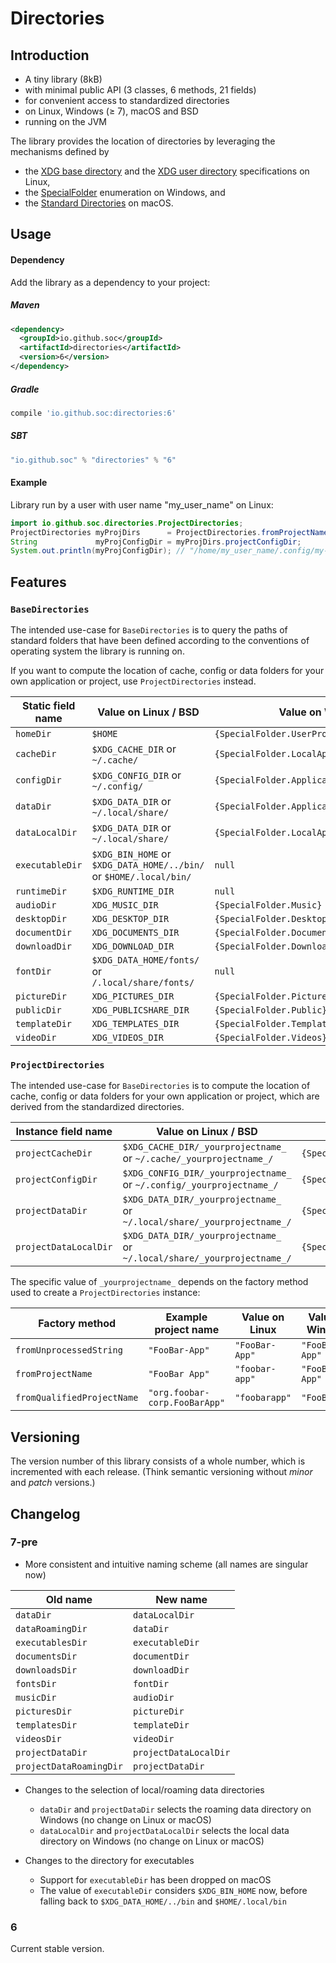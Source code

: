 # Directories

## Introduction

- A tiny library (8kB)
- with minimal public API (3 classes, 6 methods, 21 fields)
- for convenient access to standardized directories
- on Linux, Windows (≥ 7), macOS and BSD
- running on the JVM

The library provides the location of directories by leveraging the mechanisms defined by
- the [XDG base directory](https://standards.freedesktop.org/basedir-spec/basedir-spec-latest.html) and
  the [XDG user directory](https://www.freedesktop.org/wiki/Software/xdg-user-dirs/) specifications on Linux,
- the [SpecialFolder](https://msdn.microsoft.com/en-us/library/system.environment.specialfolder.aspx) enumeration on Windows, and
- the [Standard Directories](https://developer.apple.com/library/content/documentation/FileManagement/Conceptual/FileSystemProgrammingGuide/FileSystemOverview/FileSystemOverview.html#//apple_ref/doc/uid/TP40010672-CH2-SW6)
  on macOS.

## Usage

#### Dependency

Add the library as a dependency to your project:

##### Maven
```xml
<dependency>
  <groupId>io.github.soc</groupId>
  <artifactId>directories</artifactId>
  <version>6</version>
</dependency>
```
##### Gradle
```groovy
compile 'io.github.soc:directories:6'
```

##### SBT
```scala
"io.github.soc" % "directories" % "6"
```

#### Example

Library run by a user with user name "my_user_name" on Linux:

```java
import io.github.soc.directories.ProjectDirectories;
ProjectDirectories myProjDirs      = ProjectDirectories.fromProjectName("My Project");
String             myProjConfigDir = myProjDirs.projectConfigDir;
System.out.println(myProjConfigDir); // "/home/my_user_name/.config/my-project/"
```

## Features

### `BaseDirectories`

The intended use-case for `BaseDirectories` is to query the paths of standard folders
that have been defined according to the conventions of operating system the library is running on.

If you want to compute the location of cache, config or data folders for your own application or project, use `ProjectDirectories` instead.

| Static field name | Value on Linux / BSD                                               | Value on Windows                              | Value on macOS                       |
| ----------------- | ------------------------------------------------------------------ | --------------------------------------------- | ------------------------------------ |
| `homeDir`         | `$HOME`                                                            | `{SpecialFolder.UserProfile}`                 | `$HOME`                              |
| `cacheDir`        | `$XDG_CACHE_DIR`  or `~/.cache/`                                   | `{SpecialFolder.LocalApplicationData}/cache/` | `$HOME/Library/Caches/`              |
| `configDir`       | `$XDG_CONFIG_DIR` or `~/.config/`                                  | `{SpecialFolder.ApplicationData}`             | `$HOME/Library/Preferences/`         |
| `dataDir`         | `$XDG_DATA_DIR`   or `~/.local/share/`                             | `{SpecialFolder.ApplicationData}`             | `$HOME/Library/Application Support/` |
| `dataLocalDir`    | `$XDG_DATA_DIR`   or `~/.local/share/`                             | `{SpecialFolder.LocalApplicationData}`        | `$HOME/Library/Application Support/` |
| `executableDir`   | `$XDG_BIN_HOME` or `$XDG_DATA_HOME/../bin/` or `$HOME/.local/bin/` | `null`                                        | `null`                               |
| `runtimeDir`      | `$XDG_RUNTIME_DIR`                                                 | `null`                                        | `null`                               |
| `audioDir`        | `XDG_MUSIC_DIR`                                                    | `{SpecialFolder.Music}`                       | `$HOME/Music/`                       |
| `desktopDir`      | `XDG_DESKTOP_DIR`                                                  | `{SpecialFolder.Desktop}`                     | `$HOME/Desktop/`                     |
| `documentDir`     | `XDG_DOCUMENTS_DIR`                                                | `{SpecialFolder.Documents}`                   | `$HOME/Documents/`                   |
| `downloadDir`     | `XDG_DOWNLOAD_DIR`                                                 | `{SpecialFolder.Downloads}`                   | `$HOME/Downloads/`                   |
| `fontDir`         | `$XDG_DATA_HOME/fonts/` or `/.local/share/fonts/`                  | `null`                                        | `$HOME/Library/Fonts/`               |
| `pictureDir`      | `XDG_PICTURES_DIR`                                                 | `{SpecialFolder.Pictures}`                    | `$HOME/Pictures/`                    |
| `publicDir`       | `XDG_PUBLICSHARE_DIR`                                              | `{SpecialFolder.Public}`                      | `$HOME/Public/`                      |
| `templateDir`     | `XDG_TEMPLATES_DIR`                                                | `{SpecialFolder.Templates}`                   | `null`                               |
| `videoDir`        | `XDG_VIDEOS_DIR`                                                   | `{SpecialFolder.Videos}`                      | `$HOME/Movies/`                      |

### `ProjectDirectories`

The intended use-case for `BaseDirectories` is to compute the location of cache, config or data folders for your own application or project,
which are derived from the standardized directories.

| Instance field name   | Value on Linux / BSD                                                     | Value on Windows                                                | Value on macOS                                         |
| --------------------- | ------------------------------------------------------------------------ | --------------------------------------------------------------- | ------------------------------------------------------ |
| `projectCacheDir`     | `$XDG_CACHE_DIR/_yourprojectname_` or `~/.cache/_yourprojectname_/`      | `{SpecialFolder.LocalApplicationData}/_yourprojectname_/cache/` | `$HOME/Library/Caches/_yourprojectname_/`              |
| `projectConfigDir`    | `$XDG_CONFIG_DIR/_yourprojectname_`  or `~/.config/_yourprojectname_/`   | `{SpecialFolder.ApplicationData}/_yourprojectname_/`            | `$HOME/Library/Preferences/_yourprojectname_/`         |
| `projectDataDir`      | `$XDG_DATA_DIR/_yourprojectname_` or `~/.local/share/_yourprojectname_/` | `{SpecialFolder.ApplicationData}/_yourprojectname_/`            | `$HOME/Library/Application Support/_yourprojectname_/` |
| `projectDataLocalDir` | `$XDG_DATA_DIR/_yourprojectname_` or `~/.local/share/_yourprojectname_/` | `{SpecialFolder.LocalApplicationData}/_yourprojectname_/`       | `$HOME/Library/Application Support/_yourprojectname_/` |

The specific value of `_yourprojectname_` depends on the factory method used to create a `ProjectDirectories` instance:

| Factory method              | Example project name          | Value on Linux | Value on Windows | Value on macOS                |
| --------------------------- | ----------------------------- | -------------- | ---------------- | ----------------------------- |
| `fromUnprocessedString`     | `"FooBar-App"`                | `"FooBar-App"` | `"FooBar-App"`   | `"FooBar-App"`                |
| `fromProjectName`           | `"FooBar App"`                | `"foobar-app"` | `"FooBar App"`   | `"FooBar App"`                |
| `fromQualifiedProjectName`  | `"org.foobar-corp.FooBarApp"` | `"foobarapp"`  | `"FooBarApp"`    | `"org.foobar-corp.FooBarApp"` |

## Versioning

The version number of this library consists of a whole number, which is incremented with each release.
(Think semantic versioning without _minor_ and _patch_ versions.)

## Changelog

### 7-pre

- More consistent and intuitive naming scheme (all names are singular now)

| Old name                | New name              |
| ----------------------- | --------------------- |
| `dataDir`               | `dataLocalDir`        |
| `dataRoamingDir`        | `dataDir`             |
| `executablesDir`        | `executableDir`       |
| `documentsDir`          | `documentDir`         |
| `downloadsDir`          | `downloadDir`         |
| `fontsDir`              | `fontDir`             |
| `musicDir`              | `audioDir`            |
| `picturesDir`           | `pictureDir`          |
| `templatesDir`          | `templateDir`         |
| `videosDir`             | `videoDir`            |
| `projectDataDir`        | `projectDataLocalDir` |
| `projectDataRoamingDir` | `projectDataDir`      |

- Changes to the selection of local/roaming data directories
  - `dataDir` and `projectDataDir` selects the roaming data directory on Windows (no change on Linux or macOS)
  - `dataLocalDir` and `projectDataLocalDir` selects the local data directory on Windows (no change on Linux or macOS)

- Changes to the directory for executables
  - Support for `executableDir` has been dropped on macOS
  - The value of `executableDir` considers `$XDG_BIN_HOME` now, before falling back to `$XDG_DATA_HOME/../bin` and `$HOME/.local/bin`

### 6

Current stable version.
